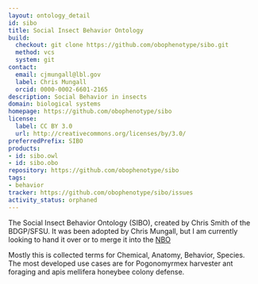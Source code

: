```yaml
---
layout: ontology_detail
id: sibo
title: Social Insect Behavior Ontology
build:
  checkout: git clone https://github.com/obophenotype/sibo.git
  method: vcs
  system: git
contact:
  email: cjmungall@lbl.gov
  label: Chris Mungall
  orcid: 0000-0002-6601-2165
description: Social Behavior in insects
domain: biological systems
homepage: https://github.com/obophenotype/sibo
license:
  label: CC BY 3.0
  url: http://creativecommons.org/licenses/by/3.0/
preferredPrefix: SIBO
products:
- id: sibo.owl
- id: sibo.obo
repository: https://github.com/obophenotype/sibo
tags:
- behavior
tracker: https://github.com/obophenotype/sibo/issues
activity_status: orphaned
---
```


The Social Insect Behavior Ontology (SIBO), created by Chris Smith of the BDGP/SFSU. It was been adopted by Chris Mungall, but I am currently looking to hand it over or to merge it into the <a href="nbo.html">NBO</a>

Mostly this is collected terms for Chemical, Anatomy, Behavior, Species. The most developed use cases are for Pogonomyrmex harvester ant foraging and apis mellifera honeybee colony defense.
